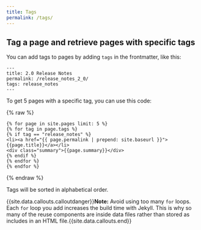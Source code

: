 ```yaml
---
title: Tags
permalink: /tags/
---
```


## Tag a page and retrieve pages with specific tags

You can add tags to pages by adding `tags` in the frontmatter, like this:

```
---
title: 2.0 Release Notes
permalink: /release_notes_2_0/
tags: release_notes
---
```

To get 5 pages with a specific tag, you can use this code:

{% raw %}
```
{% for page in site.pages limit: 5 %}
{% for tag in page.tags %}
{% if tag == "release_notes" %}
<li><a href="{{ page.permalink | prepend: site.baseurl }}">{{page.title}}</a></li>
<div class="summary">{{page.summary}}</div>
{% endif %}
{% endfor %}
{% endfor %}
```
{% endraw %}

Tags will be sorted in alphabetical order.

{{site.data.callouts.calloutdanger}}<b>Note:</b> Avoid using too many `for` loops. Each `for` loop you add increases the build time with Jekyll. This is why so many of the reuse components are inside data files rather than stored as includes in an HTML file.{{site.data.callouts.end}}
